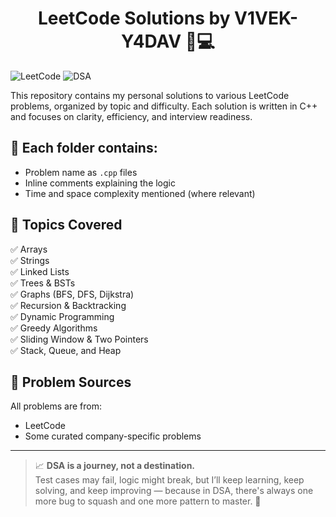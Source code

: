 <div align="center"> 
  
# LeetCode Solutions by V1VEK-Y4DAV 🧠💻 

</div>

![LeetCode](https://img.shields.io/badge/LeetCode-FFA116?style=for-the-badge&logo=leetcode&logoColor=black)
![DSA](https://img.shields.io/badge/DSA-Practice%20Makes%20Perfect-blueviolet?style=for-the-badge)


This repository contains my personal solutions to various LeetCode problems, organized by topic and difficulty. Each solution is written in C++ and focuses on clarity, efficiency, and interview readiness.

## 📁 Each folder contains:

- Problem name as `.cpp` files  
- Inline comments explaining the logic  
- Time and space complexity mentioned (where relevant)  

## 🚀 Topics Covered

✅ Arrays  
✅ Strings  
✅ Linked Lists  
✅ Trees & BSTs  
✅ Graphs (BFS, DFS, Dijkstra)  
✅ Recursion & Backtracking  
✅ Dynamic Programming  
✅ Greedy Algorithms  
✅ Sliding Window & Two Pointers  
✅ Stack, Queue, and Heap  

## 🧩 Problem Sources

All problems are from:  
- LeetCode  
- Some curated company-specific problems  

---

> 📈 **DSA is a journey, not a destination.**  
> Test cases may fail, logic might break, but I’ll keep learning, keep solving, and keep improving — because in DSA, there's always one more bug to squash and one more pattern to master. 🚀



